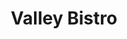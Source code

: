 ---
title: Valley Bistro
lng: -76.9772657
lat: 40.2891836
color: 'var(--breakfast)'
type: breakfast
address: 4520 Valley Rd, Enola, PA 17025
rating: 5
tags:
  - breakfast
  - gianna's this & that
  - cafe
---